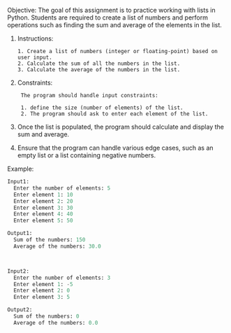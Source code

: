Objective:
The goal of this assignment is to practice working with lists in Python. Students are required to create a list of numbers and perform operations such as finding the sum and average of the elements in the list.

1. Instructions:
      
       1. Create a list of numbers (integer or floating-point) based on user input.
       2. Calculate the sum of all the numbers in the list.
       3. Calculate the average of the numbers in the list.


2. Constraints:

        The program should handle input constraints:

        1. define the size (number of elements) of the list.
        2. The program should ask to enter each element of the list.

   
3. Once the list is populated, the program should calculate and display the sum and average.

4. Ensure that the program can handle various edge cases, such as an empty list or a list containing negative numbers.

Example:
```python
Input1:
  Enter the number of elements: 5
  Enter element 1: 10
  Enter element 2: 20
  Enter element 3: 30
  Enter element 4: 40
  Enter element 5: 50

Output1:
  Sum of the numbers: 150
  Average of the numbers: 30.0



Input2:
  Enter the number of elements: 3
  Enter element 1: -5
  Enter element 2: 0
  Enter element 3: 5

Output2:
  Sum of the numbers: 0
  Average of the numbers: 0.0

```
